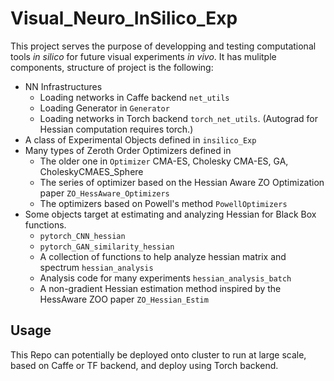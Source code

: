 # Visual_Neuro_InSilico_Exp
 
This project serves the purpose of developping and testing computational tools *in silico* for future visual experiments *in vivo*. It has mulitple components, structure of project is the following: 

* NN Infrastructures 
    - Loading networks in Caffe backend `net_utils`
    - Loading Generator in `Generator`
    - Loading networks in Torch backend `torch_net_utils`. (Autograd for Hessian computation requires torch.) 
* A class of Experimental Objects defined in `insilico_Exp`
* Many types of Zeroth Order Optimizers defined in 
    - The older one in `Optimizer` CMA-ES, Cholesky CMA-ES, GA, CholeskyCMAES_Sphere
    - The series of optimizer based on the Hessian Aware ZO Optimization paper `ZO_HessAware_Optimizers`
    - The optimizers based on Powell's method `PowellOptimizers`
* Some objects target at estimating and analyzing Hessian for Black Box functions. 
    - `pytorch_CNN_hessian` 
    - `pytorch_GAN_similarity_hessian` 
    - A collection of functions to help analyze hessian matrix and spectrum `hessian_analysis`
    - Analysis code for many experiments `hessian_analysis_batch` 
    - A non-gradient Hessian estimation method inspired by the HessAware ZOO paper `ZO_Hessian_Estim`

## Usage 
This Repo can potentially be deployed onto cluster to run at large scale, based on Caffe or TF backend, and deploy using Torch backend.